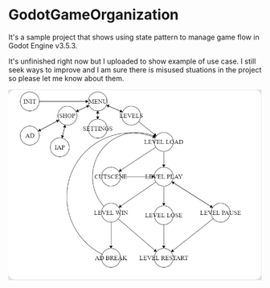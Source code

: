 # GodotGameOrganization
It's a sample project that shows using state pattern to manage game flow in Godot Engine v3.5.3.

It's unfinished right now but I uploaded to show example of use case. I still seek ways to improve and I am sure there is misused stuations in the project so please let me know about them.

![finite state machine image](https://github.com/avvprime/GodotGameOrganization/blob/main/fsm.png)

